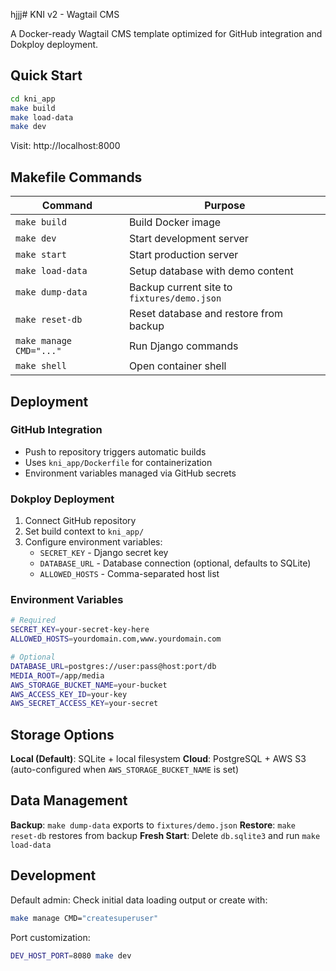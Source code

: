 hjjj# KNI v2 - Wagtail CMS

A Docker-ready Wagtail CMS template optimized for GitHub integration and Dokploy deployment.

## Quick Start

```bash
cd kni_app
make build
make load-data
make dev
```

Visit: http://localhost:8000

## Makefile Commands

| Command | Purpose |
|---------|---------|
| `make build` | Build Docker image |
| `make dev` | Start development server |
| `make start` | Start production server |
| `make load-data` | Setup database with demo content |
| `make dump-data` | Backup current site to `fixtures/demo.json` |
| `make reset-db` | Reset database and restore from backup |
| `make manage CMD="..."` | Run Django commands |
| `make shell` | Open container shell |

## Deployment

### GitHub Integration
- Push to repository triggers automatic builds
- Uses `kni_app/Dockerfile` for containerization
- Environment variables managed via GitHub secrets

### Dokploy Deployment
1. Connect GitHub repository
2. Set build context to `kni_app/`
3. Configure environment variables:
   - `SECRET_KEY` - Django secret key
   - `DATABASE_URL` - Database connection (optional, defaults to SQLite)
   - `ALLOWED_HOSTS` - Comma-separated host list

### Environment Variables
```bash
# Required
SECRET_KEY=your-secret-key-here
ALLOWED_HOSTS=yourdomain.com,www.yourdomain.com

# Optional
DATABASE_URL=postgres://user:pass@host:port/db
MEDIA_ROOT=/app/media
AWS_STORAGE_BUCKET_NAME=your-bucket
AWS_ACCESS_KEY_ID=your-key
AWS_SECRET_ACCESS_KEY=your-secret
```

## Storage Options

**Local (Default)**: SQLite + local filesystem
**Cloud**: PostgreSQL + AWS S3 (auto-configured when `AWS_STORAGE_BUCKET_NAME` is set)

## Data Management

**Backup**: `make dump-data` exports to `fixtures/demo.json`
**Restore**: `make reset-db` restores from backup
**Fresh Start**: Delete `db.sqlite3` and run `make load-data`

## Development

Default admin: Check initial data loading output or create with:
```bash
make manage CMD="createsuperuser"
```

Port customization:
```bash
DEV_HOST_PORT=8080 make dev
```